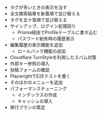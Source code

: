 - タグが多いときの表示を治す
- 全文検索結果を新着順で並び替える
- タグを五十音順で並び替える
- サインアップ、ログイン処理回り
  - Prisma経由でProfileテーブルに書き込む
  - パスワード紛失時の履歴表示
- 編集履歴の表示機能を追加
  - ロールバック機能の追加
- Cloudflare TurnStyleを利用したスパム対策
- 外部キー参照の導入
- 投稿フォームの確認
- PlaywrightでE2Eテストを書く
- そのほかのメニューを追加
- パフォーマンスチューニング
  - インデックスの作成
  - キャッシュの導入
- 移行プランの策定